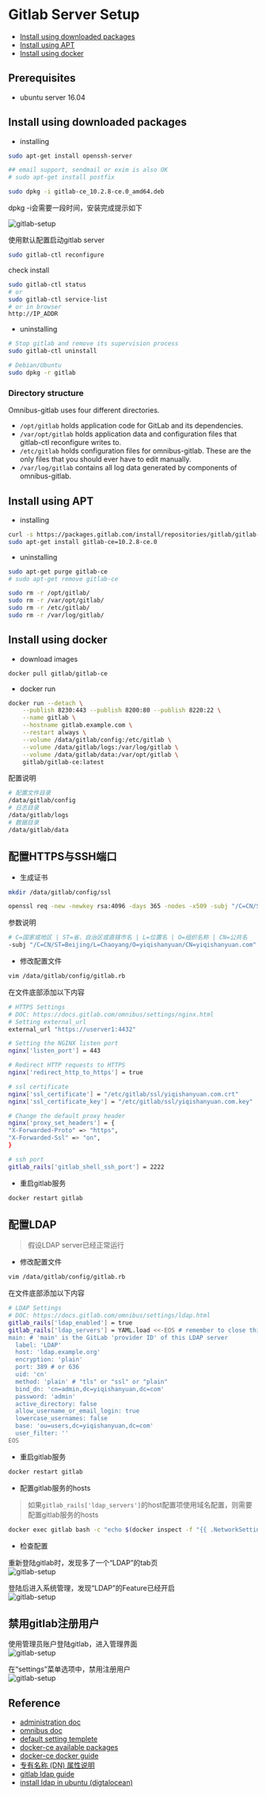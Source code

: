 # Gitlab Server Setup

- [Install using downloaded packages](#install-using-downloaded-packages)
- [Install using APT](#install-using-apt)
- [Install using docker](#install-using-docker)

## Prerequisites

- ubuntu server 16.04

## Install using downloaded packages

- installing

```bash
sudo apt-get install openssh-server

## email support, sendmail or exim is also OK
# sudo apt-get install postfix

sudo dpkg -i gitlab-ce_10.2.8-ce.0_amd64.deb
```

dpkg -i会需要一段时间，安装完成提示如下

![gitlab-setup](./images/gitlab-setup/gitlab-setup-01.png)

使用默认配置启动gitlab server

```bash
sudo gitlab-ctl reconfigure
```

check install

```bash
sudo gitlab-ctl status
# or
sudo gitlab-ctl service-list
# or in browser
http://IP_ADDR
```

- uninstalling

```bash
# Stop gitlab and remove its supervision process
sudo gitlab-ctl uninstall

# Debian/Ubuntu
sudo dpkg -r gitlab
```

### Directory structure

Omnibus-gitlab uses four different directories.

- ```/opt/gitlab``` holds application code for GitLab and its dependencies.
- ```/var/opt/gitlab``` holds application data and configuration files that gitlab-ctl reconfigure writes to.
- ```/etc/gitlab``` holds configuration files for omnibus-gitlab. These are the only files that you should ever have to edit manually.
- ```/var/log/gitlab``` contains all log data generated by components of omnibus-gitlab.

## Install using APT

- installing

```bash
curl -s https://packages.gitlab.com/install/repositories/gitlab/gitlab-ce/script.deb.sh | sudo bash
sudo apt-get install gitlab-ce=10.2.8-ce.0
```

- uninstalling

```bash
sudo apt-get purge gitlab-ce
# sudo apt-get remove gitlab-ce

sudo rm -r /opt/gitlab/
sudo rm -r /var/opt/gitlab/
sudo rm -r /etc/gitlab/
sudo rm -r /var/log/gitlab/
```

## Install using docker

- download images

```bash
docker pull gitlab/gitlab-ce
```

- docker run

```bash
docker run --detach \
    --publish 8230:443 --publish 8200:80 --publish 8220:22 \
    --name gitlab \
    --hostname gitlab.example.com \
    --restart always \
    --volume /data/gitlab/config:/etc/gitlab \
    --volume /data/gitlab/logs:/var/log/gitlab \
    --volume /data/gitlab/data:/var/opt/gitlab \
    gitlab/gitlab-ce:latest
```

配置说明

```bash
# 配置文件目录
/data/gitlab/config
# 日志目录
/data/gitlab/logs
# 数据目录
/data/gitlab/data
```

## 配置HTTPS与SSH端口

- 生成证书

```bash
mkdir /data/gitlab/config/ssl

openssl req -new -newkey rsa:4096 -days 365 -nodes -x509 -subj "/C=CN/ST=Beijing/L=Chaoyang/O=yiqishanyuan/CN=yiqishanyuan.com" -keyout /data/gitlab/config/ssl/yiqishanyuan.com.key -out /data/gitlab/config/ssl/yiqishanyuan.com.crt
```

参数说明

```bash
# C=国家或地区 | ST=省、自治区或直辖市名 | L=位置名 | O=组织名称 | CN=公共名
-subj "/C=CN/ST=Beijing/L=Chaoyang/O=yiqishanyuan/CN=yiqishanyuan.com"
```

- 修改配置文件

```bash
vim /data/gitlab/config/gitlab.rb
```

在文件底部添加以下内容

```bash
# HTTPS Settings
# DOC: https://docs.gitlab.com/omnibus/settings/nginx.html
# Setting external_url
external_url "https://userver1:4432"

# Setting the NGINX listen port
nginx['listen_port'] = 443

# Redirect HTTP requests to HTTPS
nginx['redirect_http_to_https'] = true

# ssl certificate
nginx['ssl_certificate'] = "/etc/gitlab/ssl/yiqishanyuan.com.crt"
nginx['ssl_certificate_key'] = "/etc/gitlab/ssl/yiqishanyuan.com.key"

# Change the default proxy header
nginx['proxy_set_headers'] = {
"X-Forwarded-Proto" => "https",
"X-Forwarded-Ssl" => "on",
}

# ssh port
gitlab_rails['gitlab_shell_ssh_port'] = 2222
```

- 重启gitlab服务

```bash
docker restart gitlab
```

## 配置LDAP

> 假设LDAP server已经正常运行

- 修改配置文件

```bash
vim /data/gitlab/config/gitlab.rb
```

在文件底部添加以下内容

```bash
# LDAP Settings
# DOC: https://docs.gitlab.com/omnibus/settings/ldap.html
gitlab_rails['ldap_enabled'] = true
gitlab_rails['ldap_servers'] = YAML.load <<-EOS # remember to close this block with 'EOS' below
main: # 'main' is the GitLab 'provider ID' of this LDAP server
  label: 'LDAP'
  host: 'ldap.example.org'
  encryption: 'plain'
  port: 389 # or 636
  uid: 'cn'
  method: 'plain' # "tls" or "ssl" or "plain"  
  bind_dn: 'cn=admin,dc=yiqishanyuan,dc=com'
  password: 'admin'
  active_directory: false
  allow_username_or_email_login: true  
  lowercase_usernames: false
  base: 'ou=users,dc=yiqishanyuan,dc=com'
  user_filter: ''
EOS
```

- 重启gitlab服务

```bash
docker restart gitlab
```

- 配置gitlab服务的hosts

> 如果```gitlab_rails['ldap_servers']```的host配置项使用域名配置，则需要配置gitlab服务的hosts

```bash
docker exec gitlab bash -c "echo $(docker inspect -f "{{ .NetworkSettings.IPAddress }}" ldap-service) ldap.example.org >> /etc/hosts"
```

- 检查配置

重新登陆gitlab时，发现多了一个“LDAP”的tab页  
![gitlab-setup](./images/gitlab-setup/gitlab-setup-02.png)

登陆后进入系统管理，发现“LDAP”的Feature已经开启  
![gitlab-setup](./images/gitlab-setup/gitlab-setup-03.png)

## 禁用gitlab注册用户

使用管理员账户登陆gitlab，进入管理界面  
![gitlab-setup](./images/gitlab-setup/gitlab-setup-16.png)  

在“settings”菜单选项中，禁用注册用户  
![gitlab-setup](./images/gitlab-setup/gitlab-setup-17.png)  

## Reference

- [administration doc](https://docs.gitlab.com/ce/administration/index.html)
- [omnibus doc](https://docs.gitlab.com/omnibus/README.html)
- [default setting templete](https://gitlab.com/gitlab-org/omnibus-gitlab/blob/master/files/gitlab-config-template/gitlab.rb.template)
- [docker-ce available packages](https://packages.gitlab.com/gitlab/gitlab-ce)
- [docker-ce docker guide](https://docs.gitlab.com/omnibus/docker/)
- [专有名称 (DN) 属性说明](https://www.ibm.com/support/knowledgecenter/zh/SSCGGQ_1.2.0/com.ibm.ism.doc/Reference/_Topics/sy10570_.html)
- [gitlab ldap guide](https://docs.gitlab.com/ce/administration/auth/ldap.html)
- [install ldap in ubuntu (digtalocean)](https://www.digitalocean.com/community/tutorials/how-to-install-and-configure-a-basic-ldap-server-on-an-ubuntu-12-04-vps)
